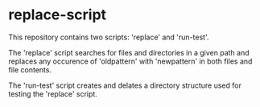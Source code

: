 # replace-script

This repository contains two scripts: 'replace' and 'run-test'.

The 'replace'  script searches for files and directories in a given path and replaces any occurence of 'oldpattern' with 'newpattern' in both files and file contents.

The 'run-test' script creates and delates a directory structure used for testing the 'replace' script.
